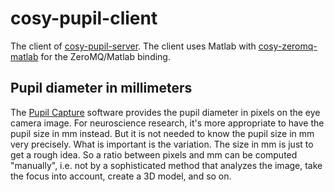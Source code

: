 cosy-pupil-client
=================

The client of [cosy-pupil-server](https://github.com/UCL-CATL/cosy-pupil-server).
The client uses Matlab with [cosy-zeromq-matlab](https://github.com/UCL-CATL/cosy-zeromq-matlab)
for the ZeroMQ/Matlab binding.

Pupil diameter in millimeters
-----------------------------

The [Pupil Capture](https://github.com/pupil-labs/pupil) software provides the
pupil diameter in pixels on the eye camera image. For neuroscience research,
it's more appropriate to have the pupil size in mm instead. But it is not
needed to know the pupil size in mm very precisely. What is important is the
variation. The size in mm is just to get a rough idea. So a ratio between
pixels and mm can be computed "manually", i.e. not by a sophisticated method
that analyzes the image, take the focus into account, create a 3D model, and so
on.
